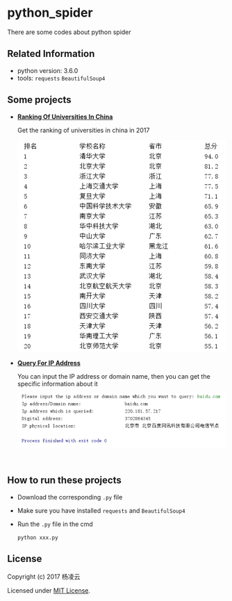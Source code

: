 # python_spider
There are some codes about python spider

## Related Information

- python version: 3.6.0
- tools: `requests` `BeautifulSoup4`

## Some projects

- [**Ranking Of Universities In China**](https://github.com/mental2008/python_spider/blob/master/RankingOfUniversitiesInChina/ranking.py)

   Get the ranking of universities in china in 2017

   ![example](https://github.com/mental2008/python_spider/blob/master/RankingOfUniversitiesInChina/example.png)

- [**Query For IP Address**](https://github.com/mental2008/python_spider/blob/master/QueryForIPAddress/query.py)

   You can input the IP address or domain name, then you can get the specific information about it

   ![example](https://github.com/mental2008/python_spider/blob/master/QueryForIPAddress/example.png)

   ​

## How to run these projects

- Download the corresponding `.py` file

- Make sure you have installed `requests` and `BeautifulSoup4`

- Run the `.py` file in the cmd

  ```
  python xxx.py
  ```

## License

Copyright (c) 2017 杨凌云

Licensed under [MIT License](https://mit-license.org/).



